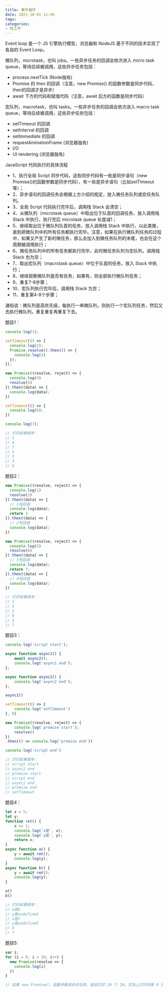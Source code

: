 ```yaml
---
title: 事件循环
date: 2021-10-01 11:49
tags:
categories:
- 找工作
---
```


Event loop 是一个 JS 引擎执行模型，浏览器和 NodeJS 基于不同的技术实现了各自的 Event Loop。

微队列，microtask，也叫 jobs。一些异步任务的回调会依次进入 micro task queue，等待后续被调用，这些异步任务包括：
- process.nextTick (Node独有)
- Promise 的 then 的回调（注意，new Promise() 的函数参数是同步代码，then的回调才是异步）
- await 下方的代码和赋值代码（注意，await 后方的函数是同步代码）

宏队列，macrotask，也叫 tasks。一些异步任务的回调会依次进入 macro task queue，等待后续被调用，这些异步任务包括：
- setTimeout 的回调
- setInterval 的回调
- setImmediate 的回调
- requestAnimationFrame (浏览器独有)
- I/O
- UI rendering (浏览器独有)

JavaScript 代码执行的具体流程
- 1、执行全局 Script 同步代码，这些同步代码有一些是同步语句（new Promise()的函数参数是同步代码），有一些是异步语句（比如setTimeout等）；
- 2、异步语句的回调任务会根据上方介绍的规定，放入微任务队列或宏任务队列。
- 3、全局 Script 代码执行完毕后，调用栈 Stack 会清空；
- 4、从微队列（microtask queue）中取出位于队首的回调任务，放入调用栈 Stack 中执行，执行完后 microtask queue 长度减1；
- 5、继续取出位于微队列队首的任务，放入调用栈 Stack 中执行，以此类推，直到把微队列中的所有任务都执行完毕。注意，如果在执行微队列任务的过程中，如果又产生了新的微任务，那么会加入到微任务队列的末尾，也会在这个周期被调用执行；
- 6、微任务队列中的所有任务都执行完毕，此时微任务队列为空队列，调用栈 Stack 也为空；
- 7、取出宏队列（macrotask queue）中位于队首的任务，放入 Stack 中执行；
- 8、继续观察微队列是否有任务，如果有，则全部执行微队列任务；
- 9、重复7-8步骤；
- 10、宏队列执行完毕后，调用栈 Stack 为空；
- 11、重复第4-8个步骤；

通俗说：微队列是高优先级，每执行一串微队列，则执行一个宏队列任务，然后又去执行微队列，重复重复再重复下去。

题目1：
```javascript
console.log(1);

setTimeout(() => {
  console.log(2);
  Promise.resolve().then(() => {
    console.log(3)
  });
});

new Promise((resolve, reject) => {
  console.log(4)
  resolve(5)
}).then((data) => {
  console.log(data);
})

setTimeout(() => {
  console.log(6);
})

console.log(7);

// 打印结果顺序：
// 1
// 4
// 7
// 5
// 2
// 3
// 6
```

题目2：
```javascript
new Promise((resolve, reject) => {
  console.log(1)
  resolve(2)
}).then((data) => {
  // 1号回调
  console.log(data);
  return 3
}).then((data) => {
  // 2号回调
  console.log(data);
})

new Promise((resolve, reject) => {
  console.log(5)
  resolve(6)
}).then((data) => {
  // 3号回调
  console.log(data);
  return 7;
}).then((data) => {
  // 4号回调
  console.log(data);
})

// 打印结果顺序：
// 1
// 5
// 2
// 6
// 3
// 7
```

题目3：
```javascript
console.log('script start');

async function async1() {
    await async2();
    console.log('async1 end');
};

async function async2() {
    console.log('async2 end');
};

async1()

setTimeout(() => {
    console.log('setTimeout')
}, 0)

new Promise((resolve, reject) => {
    console.log('promise start');
    resolve()
})
.then(() => console.log('promise end'))

console.log('script end')

// 打印结果顺序：
// script start
// async2 end
// promise start
// script end
// async1 end
// promise end
// setTimeout
```

题目4：
```javascript
let x = 5;
let y;
function ret() {
    x += 1;
    console.log('x是', x);
    console.log('y是', y);
    return x;
}
async function a() {
    y = await ret();
    console.log(y);
}
async function b() {
    y = await ret();
    console.log(y);
}

a()
b()

// 打印结果顺序：
// x是6
// y是undefined
// x是7
// y是undefined
// 6
// 7
```

题目5:
```javascript
var i;
for (i = 0; i < 20; i++) {
  new Promise(resolve => {
    console.log(i)
  })
}

// 如果 new Promise() 函数参数是异步任务，就会打印 20 个 20，实际上打印的是 0 到 19，反证通过。
```